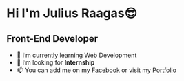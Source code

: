 #  Hi I'm Julius Raagas😎
## Front-End Developer

- 🌱 I’m currently learning Web Development
- 💞️ I’m looking for **Internship** 
- 📫 You can add me on my [Facebook](https://www.facebook.com/JRaagasF) or visit my [Portfolio](https://jlscsr.github.io/JlsCsr-Portfolio/)

<!---
Jlscsr/Jlscsr is a ✨ special ✨ repository because its `README.md` (this file) appears on your GitHub profile.
You can click the Preview link to take a look at your changes.
--->
